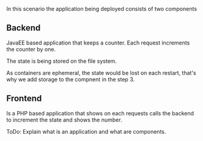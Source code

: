 In this scenario the application being deployed consists of two components

## Backend

JavaEE based application that keeps a counter. Each request increments the counter by one.

The state is being stored on the file system.

As containers are ephemeral, the state would be lost on each restart, that's why we add 
storage to the compnent in the step 3.

## Frontend

Is a PHP based application that shows on each requests calls the backend to increment the
state and shows the number.

ToDo: Explain what is an application and what are components.
